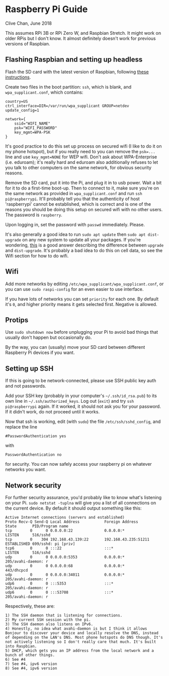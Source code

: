 # Raspberry Pi Guide

Clive Chan, June 2018

This assumes RPi 3B or RPi Zero W, and Raspbian Stretch. It might work on older RPis but I don't know. It almost definitely doesn't work for previous versions of Raspbian.

## Flashing Raspbian and setting up headless
Flash the SD card with the latest version of Raspbian, following [these instructions](https://www.raspberrypi.org/documentation/installation/installing-images/).

Create two files in the boot partition: `ssh`, which is blank, and `wpa_supplicant.conf`, which contains:

```
country=US
ctrl_interface=DIR=/var/run/wpa_supplicant GROUP=netdev
update_config=1

network={
    ssid="WIFI_NAME"
    psk="WIFI_PASSWORD"
    key_mgmt=WPA-PSK
}
```

It's good practice to do this set up process on secured wifi (I like to do it on my phone hotspot), but if you really need to you can remove the `psk=...` line and use `key_mgmt=NONE` for WEP wifi. Don't ask about WPA-Enterprise (i.e. eduroam); it's really hard and eduroam also additionally refuses to let you talk to other computers on the same network, for obvious security reasons.

Remove the SD card, put it into the Pi, and plug it in to usb power. Wait a bit for it to do a first-time boot-up. Then to connect to it, make sure you're on the same network as provided in `wpa_supplicant.conf` and run `ssh pi@raspberrypi`. It'll probably tell you that the authenticity of host 'raspberrypi' cannot be established, which is correct and is one of the reasons you should be doing this setup on secured wifi with no other users. The password is `raspberry`.

Upon logging in, set the password with `passwd` immediately. Please.

It's also generally a good idea to run `sudo apt update` then `sudo apt dist-upgrade` on any new system to update all your packages. If you're wondering, [this](https://askubuntu.com/a/226213) is a good answer describing the difference between `upgrade` and `dist-upgrade`. It's probably a bad idea to do this on cell data, so see the Wifi section for how to do wifi.

## Wifi

Add more networks by editing `/etc/wpa_supplicant/wpa_supplicant.conf`, or you can use `sudo raspi-config` for an even easier to use interface.

If you have lots of networks you can set `priority` for each one. By default it's `0`, and higher priority means it gets selected first. Negative is allowed.

## Protips

Use `sudo shutdown now` before unplugging your Pi to avoid bad things that usually don't happen but occasionally do.

By the way, you can (usually) move your SD card between different Raspberry Pi devices if you want.

## Setting up SSH

If this is going to be network-connected, please use SSH public key auth and not passwords.

Add your SSH key (probably in your computer's `~/.ssh/id_rsa.pub`) to its own line in `~/.ssh/authorized_keys`. Log out (`exit`) and try `ssh pi@raspberrypi` again. If it worked, it should not ask you for your password. If it didn't work, do not proceed until it works.

Now that ssh is working, edit (with `sudo`) the file `/etc/ssh/sshd_config`, and replace the line

```
#PasswordAuthentication yes
```

with

```
PasswordAuthentication no
```

for security. You can now safely access your raspberry pi on whatever networks you want.

## Network security

For further security assurance, you'd probably like to know what's listening on your Pi. `sudo netstat -tuplna` will give you a list of all connections on the current device. By default it should output something like this:

```
Active Internet connections (servers and established)
Proto Recv-Q Send-Q Local Address           Foreign Address         State       PID/Program name
tcp        0      0 0.0.0.0:22              0.0.0.0:*               LISTEN      516/sshd
tcp        0    304 192.168.43.139:22       192.168.43.235:51211    ESTABLISHED 699/sshd: pi [priv]
tcp6       0      0 :::22                   :::*                    LISTEN      516/sshd
udp        0      0 0.0.0.0:5353            0.0.0.0:*                           205/avahi-daemon: r
udp        0      0 0.0.0.0:68              0.0.0.0:*                           443/dhcpcd
udp        0      0 0.0.0.0:34011           0.0.0.0:*                           205/avahi-daemon: r
udp6       0      0 :::5353                 :::*                                205/avahi-daemon: r
udp6       0      0 :::53708                :::*                                205/avahi-daemon: r
```

Respectively, these are:

```
1) The SSH daemon that is listening for connections.
2) My current SSH session with the pi.
3) The SSH daemon also listens on IPv6.
4) Honestly, no idea what avahi-daemon is but I think it allows Bonjour to discover your device and locally resolve the DNS, instead of depending on the LAN's DNS. Most phone hotspots do DNS though. It's not actively listening so I don't really care that much. It's built into Raspbian.
5) DHCP, which gets you an IP address from the local network and a bunch of other things.
6) See #4
7) See #4, ipv6 version
8) See #4, ipv6 version
```
